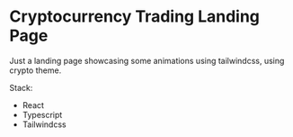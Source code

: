 # Cryptocurrency Trading Landing Page

Just a landing page showcasing some animations using tailwindcss, using crypto theme.

Stack:
- React
- Typescript
- Tailwindcss
